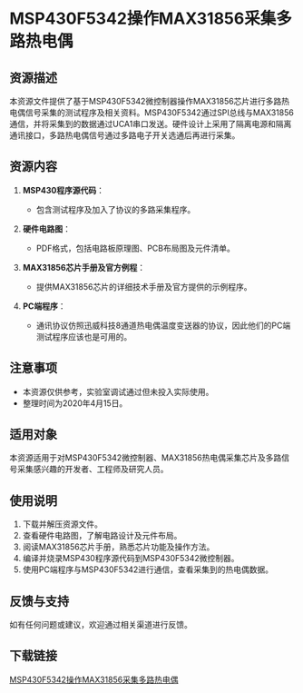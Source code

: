 # MSP430F5342操作MAX31856采集多路热电偶

## 资源描述

本资源文件提供了基于MSP430F5342微控制器操作MAX31856芯片进行多路热电偶信号采集的测试程序及相关资料。MSP430F5342通过SPI总线与MAX31856通信，并将采集到的数据通过UCA1串口发送。硬件设计上采用了隔离电源和隔离通讯接口，多路热电偶信号通过多路电子开关选通后再进行采集。

## 资源内容

1. **MSP430程序源代码**：
   - 包含测试程序及加入了协议的多路采集程序。

2. **硬件电路图**：
   - PDF格式，包括电路板原理图、PCB布局图及元件清单。

3. **MAX31856芯片手册及官方例程**：
   - 提供MAX31856芯片的详细技术手册及官方提供的示例程序。

4. **PC端程序**：
   - 通讯协议仿照迅威科技8通道热电偶温度变送器的协议，因此他们的PC端测试程序应该也是可用的。

## 注意事项

- 本资源仅供参考，实验室调试通过但未投入实际使用。
- 整理时间为2020年4月15日。

## 适用对象

本资源适用于对MSP430F5342微控制器、MAX31856热电偶采集芯片及多路信号采集感兴趣的开发者、工程师及研究人员。

## 使用说明

1. 下载并解压资源文件。
2. 查看硬件电路图，了解电路设计及元件布局。
3. 阅读MAX31856芯片手册，熟悉芯片功能及操作方法。
4. 编译并烧录MSP430程序源代码到MSP430F5342微控制器。
5. 使用PC端程序与MSP430F5342进行通信，查看采集到的热电偶数据。

## 反馈与支持

如有任何问题或建议，欢迎通过相关渠道进行反馈。

## 下载链接

[MSP430F5342操作MAX31856采集多路热电偶](https://pan.quark.cn/s/3ba63c8e497d)